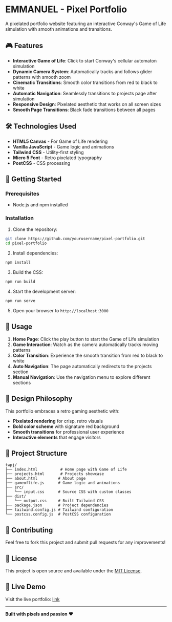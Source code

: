 # EMMANUEL - Pixel Portfolio

A pixelated portfolio website featuring an interactive Conway's Game of Life simulation with smooth animations and transitions.

## 🎮 Features

- **Interactive Game of Life**: Click to start Conway's cellular automaton simulation
- **Dynamic Camera System**: Automatically tracks and follows glider patterns with smooth zoom
- **Cinematic Transitions**: Smooth color transitions from red to black to white
- **Automatic Navigation**: Seamlessly transitions to projects page after simulation
- **Responsive Design**: Pixelated aesthetic that works on all screen sizes
- **Smooth Page Transitions**: Black fade transitions between all pages

## 🛠️ Technologies Used

- **HTML5 Canvas** - For Game of Life rendering
- **Vanilla JavaScript** - Game logic and animations  
- **Tailwind CSS** - Utility-first styling
- **Micro 5 Font** - Retro pixelated typography
- **PostCSS** - CSS processing

## 🚀 Getting Started

### Prerequisites
- Node.js and npm installed

### Installation

1. Clone the repository:
```bash
git clone https://github.com/yourusername/pixel-portfolio.git
cd pixel-portfolio
```

2. Install dependencies:
```bash
npm install
```

3. Build the CSS:
```bash
npm run build
```

4. Start the development server:
```bash
npm run serve
```

5. Open your browser to `http://localhost:3000`

## 📖 Usage

1. **Home Page**: Click the play button to start the Game of Life simulation
2. **Game Interaction**: Watch as the camera automatically tracks moving patterns
3. **Color Transition**: Experience the smooth transition from red to black to white
4. **Auto Navigation**: The page automatically redirects to the projects section
5. **Manual Navigation**: Use the navigation menu to explore different sections

## 🎨 Design Philosophy

This portfolio embraces a retro gaming aesthetic with:
- **Pixelated rendering** for crisp, retro visuals
- **Bold color scheme** with signature red background
- **Smooth transitions** for professional user experience
- **Interactive elements** that engage visitors

## 📁 Project Structure

```
twpj/
├── index.html          # Home page with Game of Life
├── projects.html       # Projects showcase
├── about.html         # About page
├── gameoflife.js      # Game logic and animations
├── src/
│   └── input.css      # Source CSS with custom classes
├── dist/
│   └── output.css     # Built Tailwind CSS
├── package.json       # Project dependencies
├── tailwind.config.js # Tailwind configuration
└── postcss.config.js  # PostCSS configuration
```

## 🤝 Contributing

Feel free to fork this project and submit pull requests for any improvements!

## 📄 License

This project is open source and available under the [MIT License](LICENSE).

## 🎯 Live Demo

Visit the live portfolio: [link](https://ecprx77.github.io/PixelFolio/index.html)

---

**Built with pixels and passion** ❤️